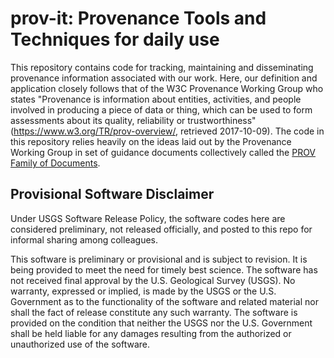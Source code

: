 # prov-it: Provenance Tools and Techniques for daily use

This repository contains code for tracking, maintaining and disseminating provenance information associated with our work. Here, our definition and application closely follows that of the W3C Provenance Working Group who states "Provenance is information about entities, activities, and people involved in producing a piece of data or thing, which can be used to form assessments about its quality, reliability or trustworthiness" (https://www.w3.org/TR/prov-overview/, retrieved 2017-10-09). The code in this repository relies heavily on the ideas laid out by the Provenance Working Group in set of guidance documents collectively called the [PROV Family of Documents](https://www.w3.org/TR/prov-overview/).

## Provisional Software Disclaimer
Under USGS Software Release Policy, the software codes here are considered preliminary, not released officially, and posted to this repo for informal sharing among colleagues.

This software is preliminary or provisional and is subject to revision. It is being provided to meet the need for timely best science. The software has not received final approval by the U.S. Geological Survey (USGS). No warranty, expressed or implied, is made by the USGS or the U.S. Government as to the functionality of the software and related material nor shall the fact of release constitute any such warranty. The software is provided on the condition that neither the USGS nor the U.S. Government shall be held liable for any damages resulting from the authorized or unauthorized use of the software.
